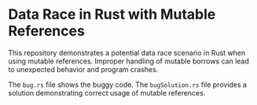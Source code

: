 # Data Race in Rust with Mutable References

This repository demonstrates a potential data race scenario in Rust when using mutable references.  Improper handling of mutable borrows can lead to unexpected behavior and program crashes.

The `bug.rs` file shows the buggy code. The `bugSolution.rs` file provides a solution demonstrating correct usage of mutable references.